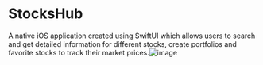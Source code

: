 # StocksHub
A native iOS application created using SwiftUI which allows users to search and get detailed information for different stocks, create portfolios and favorite stocks to track their market prices.![image](https://user-images.githubusercontent.com/37357102/174500831-ec92220b-03d1-4a8b-ac09-9a4bb3c64502.png)
